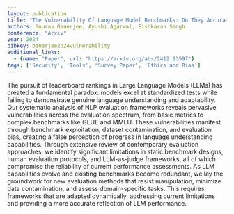 ```yaml
---
layout: publication
title: 'The Vulnerability Of Language Model Benchmarks: Do They Accurately Reflect True LLM Performance?'
authors: Sourav Banerjee, Ayushi Agarwal, Eishkaran Singh
conference: "Arxiv"
year: 2024
bibkey: banerjee2024vulnerability
additional_links:
  - {name: "Paper", url: "https://arxiv.org/abs/2412.03597"}
tags: ['Security', 'Tools', 'Survey Paper', 'Ethics and Bias']
---
```

The pursuit of leaderboard rankings in Large Language Models (LLMs) has
created a fundamental paradox: models excel at standardized tests while failing
to demonstrate genuine language understanding and adaptability. Our systematic
analysis of NLP evaluation frameworks reveals pervasive vulnerabilities across
the evaluation spectrum, from basic metrics to complex benchmarks like GLUE and
MMLU. These vulnerabilities manifest through benchmark exploitation, dataset
contamination, and evaluation bias, creating a false perception of progress in
language understanding capabilities. Through extensive review of contemporary
evaluation approaches, we identify significant limitations in static benchmark
designs, human evaluation protocols, and LLM-as-judge frameworks, all of which
compromise the reliability of current performance assessments. As LLM
capabilities evolve and existing benchmarks become redundant, we lay the
groundwork for new evaluation methods that resist manipulation, minimize data
contamination, and assess domain-specific tasks. This requires frameworks that
are adapted dynamically, addressing current limitations and providing a more
accurate reflection of LLM performance.
